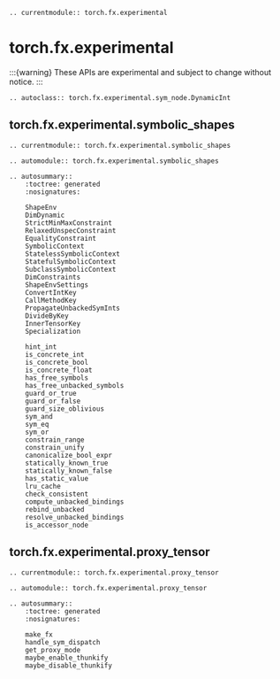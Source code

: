 ```{eval-rst}
.. currentmodule:: torch.fx.experimental
```

# torch.fx.experimental

:::{warning}
These APIs are experimental and subject to change without notice.
:::

```{eval-rst}
.. autoclass:: torch.fx.experimental.sym_node.DynamicInt
```

## torch.fx.experimental.symbolic_shapes

```{eval-rst}
.. currentmodule:: torch.fx.experimental.symbolic_shapes
```

```{eval-rst}
.. automodule:: torch.fx.experimental.symbolic_shapes
```

```{eval-rst}
.. autosummary::
    :toctree: generated
    :nosignatures:

    ShapeEnv
    DimDynamic
    StrictMinMaxConstraint
    RelaxedUnspecConstraint
    EqualityConstraint
    SymbolicContext
    StatelessSymbolicContext
    StatefulSymbolicContext
    SubclassSymbolicContext
    DimConstraints
    ShapeEnvSettings
    ConvertIntKey
    CallMethodKey
    PropagateUnbackedSymInts
    DivideByKey
    InnerTensorKey
    Specialization

    hint_int
    is_concrete_int
    is_concrete_bool
    is_concrete_float
    has_free_symbols
    has_free_unbacked_symbols
    guard_or_true
    guard_or_false
    guard_size_oblivious
    sym_and
    sym_eq
    sym_or
    constrain_range
    constrain_unify
    canonicalize_bool_expr
    statically_known_true
    statically_known_false
    has_static_value
    lru_cache
    check_consistent
    compute_unbacked_bindings
    rebind_unbacked
    resolve_unbacked_bindings
    is_accessor_node
```

## torch.fx.experimental.proxy_tensor

```{eval-rst}
.. currentmodule:: torch.fx.experimental.proxy_tensor
```

```{eval-rst}
.. automodule:: torch.fx.experimental.proxy_tensor
```

```{eval-rst}
.. autosummary::
    :toctree: generated
    :nosignatures:

    make_fx
    handle_sym_dispatch
    get_proxy_mode
    maybe_enable_thunkify
    maybe_disable_thunkify
```
